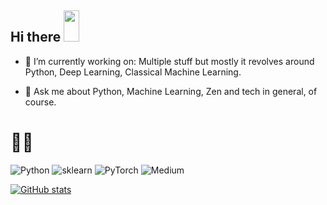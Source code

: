 ## Hi there <img src="https://raw.githubusercontent.com/MartinHeinz/MartinHeinz/master/wave.gif" height = "50px" width="25px">

<!--
**MANU-CHAUHAN/manu-chauhan** is a ✨ _special_ ✨ repository because its `README.md` (this file) appears on your GitHub profile.

Here are some ideas to get you started:-->

- 🔭 I’m currently working on: Multiple stuff but mostly it revolves around Python, Deep Learning, Classical Machine Learning.
<!-- - 🌱 I’m currently learning/reading: RL, CV. -->
- 💬 Ask me about Python, Machine Learning, Zen and tech in general, of course.



# 👨‍💻
<img alt="Python" src="https://img.shields.io/badge/python-%2314354C.svg?style=for-the-badge&logo=python&logoColor=white"/> <img alt='sklearn' src="https://img.shields.io/badge/scikit_learn-F7931E?style=for-the-badge&logo=scikit-learn&logoColor=white" /> <img alt="PyTorch" src="https://img.shields.io/badge/PyTorch-%23EE4C2C.svg?style=for-the-badge&logo=PyTorch&logoColor=white" />
<img alt="Medium" src="https://img.shields.io/badge/Medium-12100E?style=for-the-badge&logo=medium&logoColor=white"/></a>

<!-- <img alt="Sublime Text" src="https://img.shields.io/badge/sublime_text-%23575757.svg?style=for-the-badge&logo=sublime-text&logoColor=important"/>
<!--  [![Git](https://img.shields.io/badge/-Git-black?style=flat&logo=git&link=https://github.com/MANU-CHAUHAN)](https://github.com/MANU-CHAUHAN)  [![GitHub](https://img.shields.io/badge/-GitHub-181717?style=flat&logo=github&link=https://github.com/MANU-CHAUHAN)](https://github.com/MANU-CHAUHAN) <a href="https://manu1992.medium.com">/>
<img alt="PyCharm" src="https://img.shields.io/badge/pycharm-143?style=for-the-badge&logo=pycharm&logoColor=black&color=black&labelColor=green"/> -->

[![GitHub stats](https://github-readme-stats.vercel.app/api?username=MANU-CHAUHAN&show_icons=true&theme=algolia)](https://github.com/anuraghazra/github-readme-stats)

<!-- 
### Activity Graph
[![MANU-CHAUHAN's github activity graph](https://activity-graph.herokuapp.com/graph?username=MANU-CHAUHAN&theme=react-dark)](https://github.com/ashutosh00710/github-readme-activity-graph)
 -->

